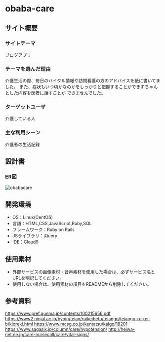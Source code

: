 # obaba-care

## サイト概要
### サイトテーマ
ブログアプリ

### テーマを選んだ理由
介護生活の際、毎日のバイタル情報や訪問看護の方のアドバイスを紙に書いてました。
また、症状もいつ頃かなのかをしっかりと把握することができずちゃんとした内容を医者に話すことが
できませんでした。

### ターゲットユーザ
介護している人

### 主な利用シーン
介護者の生活記録

## 設計書
### ER図
![obabacare](https://user-images.githubusercontent.com/99533616/176627826-a9d951a5-04b8-4d2a-ba4e-993e6c332b73.jpg)


## 開発環境
- OS：Linux(CentOS)
- 言語：HTML,CSS,JavaScript,Ruby,SQL
- フレームワーク：Ruby on Rails
- JSライブラリ：jQuery
- IDE：Cloud9

## 使用素材
- 外部サービスの画像素材・音声素材を使用した場合は、必ずサービス名とURLを明記してください。
- 使用しない場合は、使用素材の項目をREADMEから削除してください。

## 参考資料
https://www.pref.gunma.jp/contents/100215656.pdf
https://www2.ninjal.ac.jp/byoin/teian/ruikeibetu/teiango/teiango-ruikei-b/kioreki.html
https://www.mcsg.co.jp/kentatsu/kaigo/18201
https://www.sagasix.jp/column/care/hypotension/
http://heiwa-net.ne.jp/care-nursecall/care/vital-signs/
